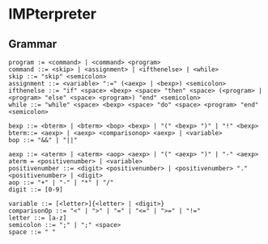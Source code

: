 # IMPterpreter


## Grammar
 
    
    program := <command> | <command> <program>
    command ::= <skip> | <assignment> | <ifthenelse> | <while> 
    skip ::= "skip" <semicolon> 
    assignment ::= <variable> ":=" (<aexp> | <bexp>) <semicolon>
    ifthenelse ::= "if" <space> <bexp> <space> "then" <space> (<program> | <program> "else" <space> <program>) "end" <semicolon>
    while ::= "while" <space> <bexp> <space> "do" <space> <program> "end" <semicolon> 
    
    bexp ::= <bterm> | <bterm> <bop> <bexp> | "(" <bexp> ")" | "!" <bexp>
    bterm::= <aexp> | <aexp> <comparisonop> <aexp> | <variable> 
    bop ::= "&&" | "||" 
    
    aexp ::= <aterm> | <aterm> <aop> <aexp> | "(" <aexp> ")" | "-" <aexp>
    aterm = <positivenumber> | <variable>
    positivenumber ::= <digit> <positivenumber> | <positivenumber> "." <positivenumber> | <digit>
    aop ::= "+" | "-" | "*" | "/" 
    digit ::= [0-9]
    
    variable ::= [<letter>]{<letter> | <digit>}
    comparisonOp ::= "<" | ">" | "=" | "<=" | ">=" | "!=" 
    letter ::= [a-z]
    semicolon ::= ";" | ";" <space> 
    space ::= " "  
